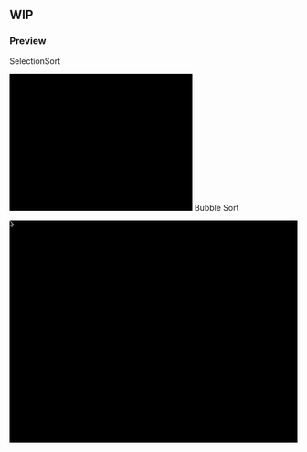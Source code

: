 ## WIP

### Preview

SelectionSort

![](https://github.com/emoney17/sort/blob/master/demo/selection.gif)
Bubble Sort

![](https://github.com/emoney17/sort/blob/master/demo/bubble.gif)

